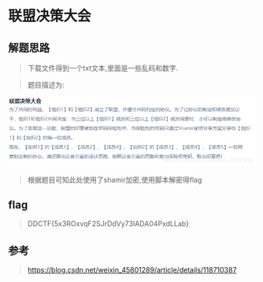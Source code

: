 # 联盟决策大会

## 解题思路

> 下载文件得到一个txt文本,里面是一些乱码和数字.

> 题目描述为:

![1](1.png)

> 根据题目可知此处使用了shamir加密,使用脚本解密得flag

## flag

> DDCTF{5x3ROxvqF2SJrDdVy73IADA04PxdLLab}

## 参考

> https://blog.csdn.net/weixin_45801289/article/details/118710387